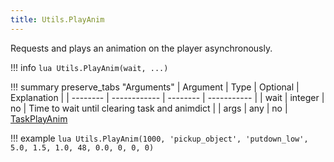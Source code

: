```yaml
---
title: Utils.PlayAnim
---
```

Requests and plays an animation on the player asynchronously.

!!! info
	```lua
	Utils.PlayAnim(wait, ...)
	```

!!! summary preserve_tabs "Arguments"
	| Argument | Type         | Optional | Explanation |
	| -------- | ------------ | -------- | ----------- |
	| wait     | integer      | no       | Time to wait until clearing task and animdict |
	| args     | any          | no       | [TaskPlayAnim](TaskPlayAnimAdvanced)

!!! example
	```lua
	Utils.PlayAnim(1000, 'pickup_object', 'putdown_low', 5.0, 1.5, 1.0, 48, 0.0, 0, 0, 0)
	```